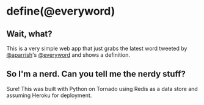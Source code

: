 # define(@everyword)

## Wait, what?

This is a very simple web app that just grabs the latest word tweeted by <a href="http://twitter.com/aparrish">@aparrish</a>'s <a href="http://twitter.com/everyword">@everyword</a> and shows a definition.

## So I'm a nerd.  Can you tell me the nerdy stuff?

Sure!  This was built with Python on Tornado using Redis as a data store and assuming Heroku for deployment.